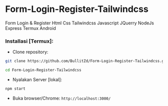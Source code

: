 # Form-Login-Register-Tailwindcss

Form Login &amp; Register Html Css Tailwindcss Javascript JQuerry NodeJs Express Termux Android

### Installasi [Termux]:
- Clone repository:
```bash
git clone https://github.com/BullitZd/Form-Login-Register-Tailwindcss.git
```
```bash
cd Form-Login-Register-Tailwindcss
```
- Nyalakan Server [lokal]:
```bash
npm start
```
- Buka browser/Chrome:
`http://localhost:3000/`